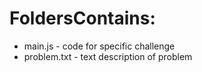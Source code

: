 # FoldersContains:
* main.js - code for specific challenge
* problem.txt - text description of problem
